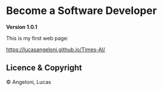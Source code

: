 # Become a Software Developer

**Version 1.0.1**

This is my first web page:

https://lucasangeloni.github.io/Times-AI/

## Licence & Copyright

© Angeloni, Lucas